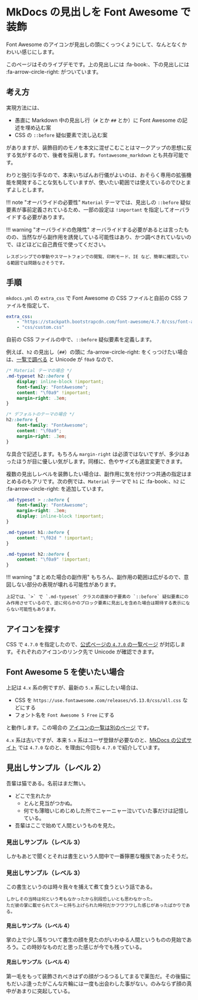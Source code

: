 # MkDocs の見出しを Font Awesome で装飾

Font Awesome のアイコンが見出しの頭にくっつくようにして、なんとなくかわいい感じにします。

このページはそのライブデモです。上の見出しには :fa-book:、下の見出しには :fa-arrow-circle-right: がついています。


## 考え方

実現方法には、

* 愚直に Markdown 中の見出し行（`#` とか `##` とか）に Font Awesome の記述を埋め込む案
* CSS の `::before` 疑似要素で流し込む案

がありますが、装飾目的のモノを本文に混ぜこむことはマークアップの思想に反する気がするので、後者を採用します。`fontawesome_markdown` とも共存可能です。

わりと強引な手なので、本来いちばんお行儀がよいのは、おそらく専用の拡張機能を開発することな気もしていますが、使いたい範囲では使えているのでひとまずよしとします。

!!! note "オーバライドの必要性"
    `Material` テーマでは、見出しの `::before` 疑似要素が事前定義されているため、一部の設定は `!important` を指定してオーバライドする必要があります。

!!! warning "オーバライドの危険性"
    オーバライドする必要があるとは言ったものの、当然ながら副作用を誘発している可能性はあり、かつ調べきれていないので、ほどほどに自己責任で使ってください。
    
    レスポンシブでの挙動やスマートフォンでの閲覧、印刷モード、IE など、簡単に確認している範囲では問題なさそうです。


## 手順

`mkdocs.yml` の `extra_css` で Font Awesome の CSS ファイルと自前の CSS ファイルを指定して、

```yaml
extra_css:
    - "https://stackpath.bootstrapcdn.com/font-awesome/4.7.0/css/font-awesome.min.css"
    - "css/custom.css"
```

自前の CSS ファイルの中で、`::before` 疑似要素を定義します。

例えば、`h2` の見出し（`##`）の頭に :fa-arrow-circle-right: をくっつけたい場合は、[一覧で調べる](https://fontawesome.com/v4.7.0/icon/arrow-circle-right) と Unicode が `f0a9` なので、

```css
/* Material テーマの場合 */
.md-typeset h2::before {
    display: inline-block !important;
    font-family: "FontAwesome";
    content: "\f0a9" !important;
    margin-right: .3em;
}
```

```css
/* デフォルトのテーマの場合 */
h2::before {
    font-family: "FontAwesome";
    content: "\f0a9";
    margin-right: .3em;
}
```

な具合で記述します。もちろん `margin-right` は必須ではないですが、多少はあったほうが目に優しい気がします。同様に、色やサイズも適宜変更できます。

複数の見出しレベルを装飾したい場合は、副作用に気を付けつつ共通の指定はまとめるのもアリです。次の例では、`Material` テーマで `h1` に :fa-book:、`h2` に :fa-arrow-circle-right: を追加しています。
```css
.md-typeset > ::before {
    font-family: "FontAwesome";
    margin-right: .3em;
    display: inline-block !important;
}

.md-typeset h1::before {
    content: "\f02d " !important;
}

.md-typeset h2::before {
    content: "\f0a9" !important;
}
```

!!! warning "まとめた場合の副作用"
    もちろん、副作用の範囲は広がるので、意図しない部分の表現が壊れる可能性があります。
    
    上記では、`>` で `.md-typeset` クラスの直接の子要素の `::before` 疑似要素にのみ作用させているので、逆に何らかのブロック要素に見出しを含めた場合は期待する表示にならない可能性もあります。


## アイコンを探す

CSS で `4.7.0` を指定したので、[公式ページの `4.7.0` の一覧ページ](https://fontawesome.com/v4.7.0/icons/) が対応します。それぞれのアイコンのリンク先で Unicode が確認できます。


## Font Awesome 5 を使いたい場合

上記は `4.x` 系の例ですが、最新の `5.x` 系にしたい場合は、

* CSS を `https://use.fontawesome.com/releases/v5.13.0/css/all.css` などにする
* フォント名を `Font Awesome 5 Free` にする

と動作します。この場合の [アイコンの一覧は別のページ](https://fontawesome.com/icons) です。

`4.x` 系は古いですが、本来 `5.x` 系はユーザ登録が必要なのと、[MkDocs の公式サイト](https://www.mkdocs.org/) では `4.7.0` なのと、を理由に今回も `4.7.0` で紹介しています。


## 見出しサンプル（レベル 2）

吾輩は猫である。名前はまだ無い。

* どこで生れたか
    * とんと見当がつかぬ。
    * 何でも薄暗いじめじめした所でニャーニャー泣いていた事だけは記憶している。
* 吾輩はここで始めて人間というものを見た。


### 見出しサンプル（レベル 3）

しかもあとで聞くとそれは書生という人間中で一番獰悪な種族であったそうだ。


### 見出しサンプル（レベル 3）

この書生というのは時々我々を捕えて煮て食うという話である。

    しかしその当時は何という考もなかったから別段恐しいとも思わなかった。
    ただ彼の掌に載せられてスーと持ち上げられた時何だかフワフワした感じがあったばかりである。


#### 見出しサンプル（レベル 4）

掌の上で少し落ちついて書生の顔を見たのがいわゆる人間というものの見始であろう。この時妙なものだと思った感じが今でも残っている。


#### 見出しサンプル（レベル 4）

第一毛をもって装飾されべきはずの顔がつるつるしてまるで薬缶だ。その後猫にもだいぶ逢ったがこんな片輪には一度も出会わした事がない。のみならず顔の真中があまりに突起している。

